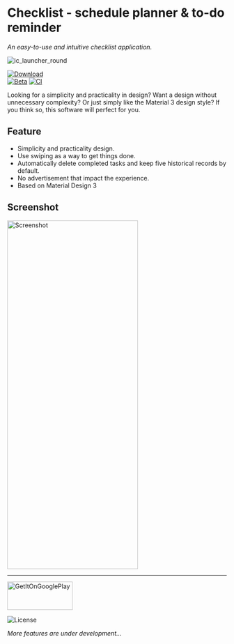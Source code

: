 # Checklist - schedule planner & to-do reminder

*An easy-to-use and intuitive checklist application.*

![ic_launcher_round](https://github.com/Z-Siqi/Checklist/assets/77391690/e2fa56f6-a865-430d-ae71-10c5c6796211)

[![Download](https://img.shields.io/github/v/tag/Z-Siqi/Checklist?label=Release&color=green)](https://github.com/Z-Siqi/Checklist/releases)
</br>
[![Beta](https://img.shields.io/badge/Download-blue?label=Beta)](https://github.com/Z-Siqi/Checklist/raw/master/app/release/app-release.apk)
[![CI](https://img.shields.io/github/actions/workflow/status/Z-Siqi/Checklist/android.yml?logoColor=sienna&label=CI%20builds&labelColor=sienna&color=seagreen)](https://github.com/Z-Siqi/Checklist/actions/workflows/android.yml)

Looking for a simplicity and practicality in design? Want a design without unnecessary complexity? Or just simply like the Material 3 design style? If you think so, this software will perfect for you.

## Feature
* Simplicity and practicality design.
* Use swiping as a way to get things done.
* Automatically delete completed tasks and keep five historical records by default.
* No advertisement that impact the experience.
* Based on Material Design 3

## Screenshot

<img width="300" height="800" alt="Screenshot" src="https://github.com/user-attachments/assets/db4db541-5610-4dd2-914c-2be3eb71f145" />


***

[<img width="150" height="65" alt="GetItOnGooglePlay" src="https://github.com/user-attachments/assets/d6b938b0-3f67-47b6-905a-8154892212a9" />](https://play.google.com/store/apps/details?id=com.sqz.checklist)


![License](https://img.shields.io/github/license/Z-Siqi/Checklist)

*More features are under development...*
